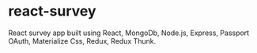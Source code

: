 # react-survey
React survey app built using React, MongoDb, Node.js, Express, Passport OAuth, Materialize Css, Redux, Redux Thunk.
